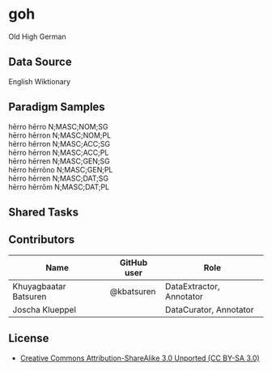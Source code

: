# goh
Old High German

## Data Source
English Wiktionary

## Paradigm Samples
hērro	hērro	N;MASC;NOM;SG <br />
hērro	hērron	N;MASC;NOM;PL <br />
hērro	hērron	N;MASC;ACC;SG <br />
hērro	hērron	N;MASC;ACC;PL <br />
hērro	hērren	N;MASC;GEN;SG <br />
hērro	hērrōno	N;MASC;GEN;PL <br />
hērro	hērren	N;MASC;DAT;SG <br />
hērro	hērrōm	N;MASC;DAT;PL <br />

## Shared Tasks

## Contributors
Name               | GitHub user     | Role
---                | ---             | ---
Khuyagbaatar Batsuren | @kbatsuren | DataExtractor, Annotator
Joscha Klueppel |  |  DataCurator, Annotator

## License
- [Creative Commons Attribution-ShareAlike 3.0 Unported (CC BY-SA 3.0)](https://creativecommons.org/licenses/by-sa/3.0/)
